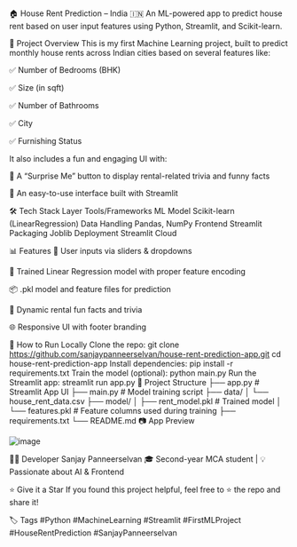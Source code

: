 🏠 House Rent Prediction – India 🇮🇳
An ML-powered app to predict house rent based on user input features using Python, Streamlit, and Scikit-learn.

🚀 Project Overview
This is my first Machine Learning project, built to predict monthly house rents across Indian cities based on several features like:

✅ Number of Bedrooms (BHK)

✅ Size (in sqft)

✅ Number of Bathrooms

✅ City

✅ Furnishing Status

It also includes a fun and engaging UI with:

🎉 A “Surprise Me” button to display rental-related trivia and funny facts

🎯 An easy-to-use interface built with Streamlit

🛠️ Tech Stack
Layer	Tools/Frameworks
ML Model	Scikit-learn (LinearRegression)
Data Handling	Pandas, NumPy
Frontend	Streamlit
Packaging	Joblib
Deployment	Streamlit Cloud

📊 Features
🔢 User inputs via sliders & dropdowns

🧠 Trained Linear Regression model with proper feature encoding

📦 .pkl model and feature files for prediction

🎈 Dynamic rental fun facts and trivia

🌐 Responsive UI with footer branding

🧪 How to Run Locally
Clone the repo:
git clone https://github.com/sanjaypanneerselvan/house-rent-prediction-app.git
cd house-rent-prediction-app
Install dependencies:
pip install -r requirements.txt
Train the model (optional):
python main.py
Run the Streamlit app:
streamlit run app.py
📂 Project Structure
├── app.py                 # Streamlit App UI
├── main.py                # Model training script
├── data/
│   └── house_rent_data.csv
├── model/
│   ├── rent_model.pkl     # Trained model
│   └── features.pkl       # Feature columns used during training
├── requirements.txt
└── README.md
📷 App Preview

![image](https://github.com/user-attachments/assets/6bdd1eac-4192-480a-bc8e-1674154b8f69)

🙋‍♂️ Developer
Sanjay Panneerselvan
🎓 Second-year MCA student | 💡 Passionate about AI & Frontend


⭐ Give it a Star
If you found this project helpful, feel free to ⭐️ the repo and share it!

🏷️ Tags
#Python #MachineLearning #Streamlit #FirstMLProject #HouseRentPrediction #SanjayPanneerselvan


